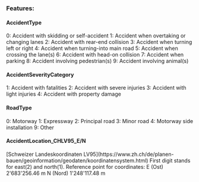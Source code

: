 <h3>Features:</h3>

<h4>AccidentType</h4>
0: Accident with skidding or self-accident
1: Accident when overtaking or changing lanes
2: Accident with rear-end collision
3: Accident when turning left or right
4: Accident when turning-into main road
5: Accident when crossing the lane(s)
6: Accident with head-on collision
7: Accident when parking
8: Accident involving pedestrian(s)
9: Accident involving animal(s)

<h4>AccidentSeverityCategory</h4>
1: Accident with fatalities
2: Accident with severe injuries
3: Accident with light injuries
4: Accident with property damage

<h4>RoadType</h4>
0: Motorway
1: Expressway
2: Principal road
3: Minor road
4: Motorway side installation
9: Other

<h4>AccidentLocation_CHLV95_E/N</h4>
[Schweizer Landeskoordinaten LV95](https://www.zh.ch/de/planen-bauen/geoinformation/geodaten/koordinatensystem.html)
First digit stands for east(2) and north(1).
Reference point for coordinates:
E (Ost) 	2'683'256.46 m 	 
N (Nord) 	1'248'117.48 m 	 
